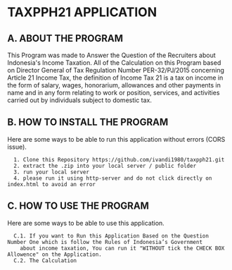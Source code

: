 # TAXPPH21 APPLICATION

## A. ABOUT THE PROGRAM
   This Program was made to Answer the Question of the Recruiters about Indonesia's Income Taxation. All of the Calculation on this Program based on Director General of Tax Regulation Number PER-32/PJ/2015 concerning Article 21 Income Tax, the definition of Income Tax 21 is a tax on income in the form of salary, wages, honorarium, allowances and other payments in name and in any form relating to work or position, services, and activities carried out by individuals subject to domestic tax.

## B. HOW TO INSTALL THE PROGRAM
   Here are some ways to be able to run this application without errors (CORS issue).

      1. Clone this Repository https://github.com/ivandi1980/taxpph21.git
      2. extract the .zip into your local server / public folder
      3. run your local server
      4. please run it using http-server and do not click directly on index.html to avoid an error

## C. HOW TO USE THE PROGRAM
   Here are some ways to be able to use this application.
   
      C.1. If you want to Run this Application Based on the Question Number One which is follow the Rules of Indonesia’s Government
        about income taxation, You can run it "WITHOUT tick the CHECK BOX Allowence" on the Application.
      C.2. The Calculation
